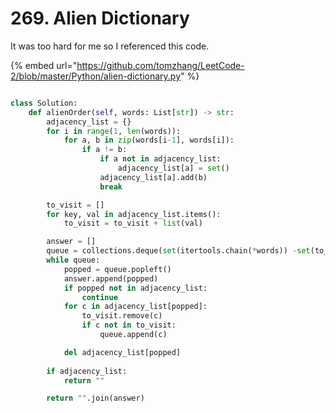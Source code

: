 # 269. Alien Dictionary

It was too hard for me so I referenced this code.

{% embed url="https://github.com/tomzhang/LeetCode-2/blob/master/Python/alien-dictionary.py" %}



```python

class Solution:
    def alienOrder(self, words: List[str]) -> str:
        adjacency_list = {}
        for i in range(1, len(words)):
            for a, b in zip(words[i-1], words[i]):
                if a != b:
                    if a not in adjacency_list:
                        adjacency_list[a] = set()
                    adjacency_list[a].add(b)
                    break

        to_visit = []
        for key, val in adjacency_list.items():
            to_visit = to_visit + list(val)

        answer = []
        queue = collections.deque(set(itertools.chain(*words)) -set(to_visit))
        while queue:
            popped = queue.popleft()
            answer.append(popped)
            if popped not in adjacency_list:
                continue
            for c in adjacency_list[popped]:
                to_visit.remove(c)
                if c not in to_visit:
                    queue.append(c)

            del adjacency_list[popped]
        
        if adjacency_list:
            return ""

        return "".join(answer)

```



